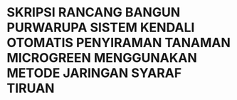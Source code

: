 # SKRIPSI RANCANG BANGUN PURWARUPA SISTEM KENDALI OTOMATIS PENYIRAMAN TANAMAN MICROGREEN MENGGUNAKAN METODE JARINGAN SYARAF TIRUAN
